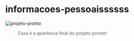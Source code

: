 # informacoes-pessoaissssss

<img src="![projeto-pronto](https://user-images.githubusercontent.com/105083049/167764790-d7de5b7e-9ab8-4785-82b2-f07a38223c60.PNG)
" alt="projeto-pronto">

> Essa é a aparência final do projeto pronto!
